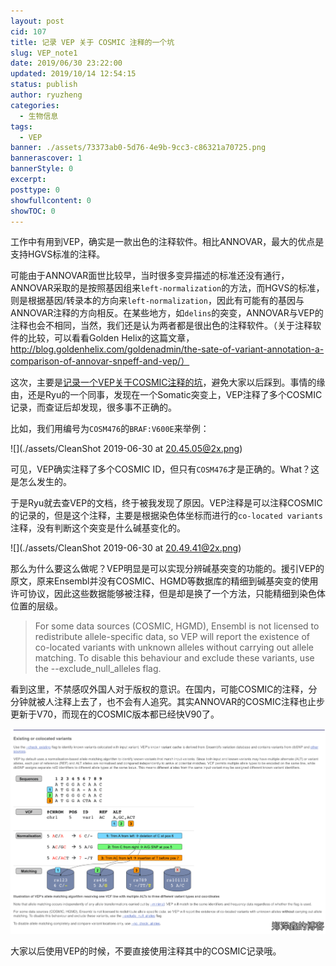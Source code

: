 ```yaml
---
layout: post
cid: 107
title: 记录 VEP 关于 COSMIC 注释的一个坑
slug: VEP_note1
date: 2019/06/30 23:22:00
updated: 2019/10/14 12:54:15
status: publish
author: ryuzheng
categories: 
  - 生物信息
tags: 
  - VEP
banner: ./assets/73373ab0-5d76-4e9b-9cc3-c86321a70725.png
bannerascover: 1
bannerStyle: 0
excerpt: 
posttype: 0
showfullcontent: 0
showTOC: 0
---
```



工作中有用到VEP，确实是一款出色的注释软件。相比ANNOVAR，最大的优点是支持HGVS标准的注释。

可能由于ANNOVAR面世比较早，当时很多变异描述的标准还没有通行，ANNOVAR采取的是按照基因组来`left-normalization`的方法，而HGVS的标准，则是根据基因/转录本的方向来`left-normalization`，因此有可能有的基因与ANNOVAR注释的方向相反。在某些地方，如`delins`的突变，ANNOVAR与VEP的注释也会不相同，当然，我们还是认为两者都是很出色的注释软件。（关于注释软件的比较，可以看看Golden Helix的这篇文章，http://blog.goldenhelix.com/goldenadmin/the-sate-of-variant-annotation-a-comparison-of-annovar-snpeff-and-vep/）

这次，主要是[记录一个VEP关于COSMIC注释的坑](https://zhengzexin.com/bioinfo/ji-lu-vepguan-yu-cosmiczhu-shi-de-yi-ge-keng)，避免大家以后踩到。事情的缘由，还是Ryu的一个同事，发现在一个Somatic突变上，VEP注释了多个COSMIC记录，而查证后却发现，很多事不正确的。

比如，我们用编号为`COSM476`的`BRAF:V600E`来举例：

![](./assets/CleanShot 2019-06-30 at 20.45.05@2x.png)

可见，VEP确实注释了多个COSMIC ID，但只有`COSM476`才是正确的。What？这是怎么发生的。

于是Ryu就去查VEP的文档，终于被我发现了原因。VEP注释是可以注释COSMIC的记录的，但是这个注释，主要是根据染色体坐标而进行的`co-located variants`注释，没有判断这个突变是什么碱基变化的。

![](./assets/CleanShot 2019-06-30 at 20.49.41@2x.png)

那么为什么要这么做呢？VEP明显是可以实现分辨碱基突变的功能的。援引VEP的原文，原来Ensembl并没有COSMIC、HGMD等数据库的精细到碱基突变的使用许可协议，因此这些数据能够被注释，但是却是换了一个方法，只能精细到染色体位置的层级。

>For some data sources (COSMIC, HGMD), Ensembl is not licensed to redistribute allele-specific data, so VEP will report the existence of co-located variants with unknown alleles without carrying out allele matching. To disable this behaviour and exclude these variants, use the --exclude_null_alleles flag.

看到这里，不禁感叹外国人对于版权的意识。在国内，可能COSMIC的注释，分分钟就被人注释上去了，也不会有人追究。其实ANNOVAR的COSMIC注释也止步更新于V70，而现在的COSMIC版本都已经快V90了。

![](./assets/73373ab0-5d76-4e9b-9cc3-c86321a70725.png)

大家以后使用VEP的时候，不要直接使用注释其中的COSMIC记录哦。